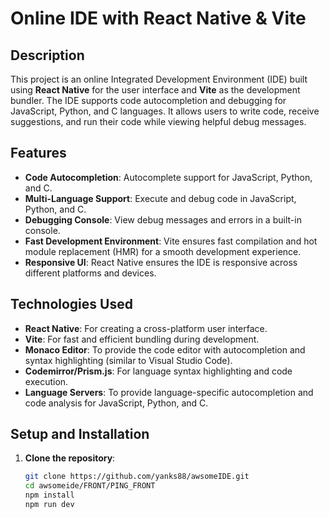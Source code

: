 # Online IDE with React Native & Vite

## Description

This project is an online Integrated Development Environment (IDE) built using **React Native** for the user interface and **Vite** as the development bundler. The IDE supports code autocompletion and debugging for JavaScript, Python, and C languages. It allows users to write code, receive suggestions, and run their code while viewing helpful debug messages.

## Features

- **Code Autocompletion**: Autocomplete support for JavaScript, Python, and C.
- **Multi-Language Support**: Execute and debug code in JavaScript, Python, and C.
- **Debugging Console**: View debug messages and errors in a built-in console.
- **Fast Development Environment**: Vite ensures fast compilation and hot module replacement (HMR) for a smooth development experience.
- **Responsive UI**: React Native ensures the IDE is responsive across different platforms and devices.
  
## Technologies Used

- **React Native**: For creating a cross-platform user interface.
- **Vite**: For fast and efficient bundling during development.
- **Monaco Editor**: To provide the code editor with autocompletion and syntax highlighting (similar to Visual Studio Code).
- **Codemirror/Prism.js**: For language syntax highlighting and code execution.
- **Language Servers**: To provide language-specific autocompletion and code analysis for JavaScript, Python, and C.
  
## Setup and Installation

1. **Clone the repository**:
   ```bash
   git clone https://github.com/yanks88/awsomeIDE.git
   cd awsomeide/FRONT/PING_FRONT
   npm install
   npm run dev
